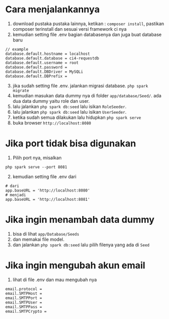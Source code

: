 # Cara menjalankannya
1. download pustaka pustaka lainnya, ketikan : `composer install`, pastikan composer terinstall dan sesuai versi framework ci nya
2. kemudian setting file .env bagian databasenya dan juga buat database baru
```
// example
database.default.hostname = localhost
database.default.database = ci4-requestdb
database.default.username = root
database.default.password = 
database.default.DBDriver = MySQLi
database.default.DBPrefix =
```
3. jika sudah setting file .env. jalankan migrasi database. `php spark migrate`
4. kemudian masukan data dummy nya di folder `app/database/Seed/`. ada dua data dummy yaitu role dan user.
5. lalu jalankan `php spark db:seed` lalu isikan `RoleSeeder`.
6. lalu jalankan `php spark db:seed` lalu isikan `UserSeeder`.
7. ketika sudah semua dilakukan lalu hidupkan `php spark serve`
8. buka browser `http://localhost:8080`

# Jika port tidak bisa digunakan
1. Pilih port nya, misalkan
```
php spark serve --port 8081
```
2. kemudian setting file .env dari
```
# dari
app.baseURL = 'http://localhost:8080' 
# menjadi
app.baseURL = 'http://localhost:8081' 
```

# Jika ingin menambah data dummy
1. bisa di lihat `app/Database/Seeds`
2. dan memakai file model.
3. dan jalankan `php spark db:seed` lalu pilih filenya yang ada di `Seed`

# Jika ingin mengubah akun email
1. lihat di file .env dan mau mengubah nya
```
email.protocol = 
email.SMTPHost = 
email.SMTPPort = 
email.SMTPUser =
email.SMTPPass =
email.SMTPCrypto = 
```